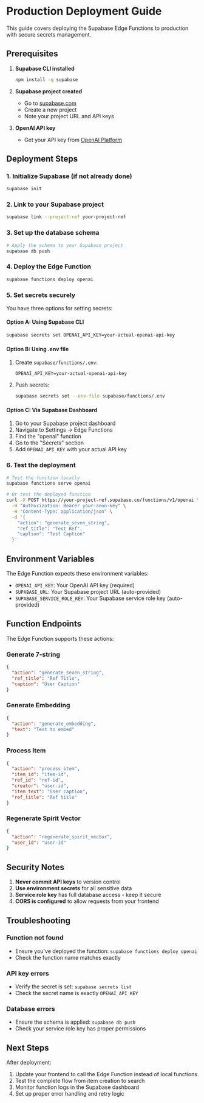 # Production Deployment Guide

This guide covers deploying the Supabase Edge Functions to production with secure secrets management.

## Prerequisites

1. **Supabase CLI installed**
   ```bash
   npm install -g supabase
   ```

2. **Supabase project created**
   - Go to [supabase.com](https://supabase.com)
   - Create a new project
   - Note your project URL and API keys

3. **OpenAI API key**
   - Get your API key from [OpenAI Platform](https://platform.openai.com/api-keys)

## Deployment Steps

### 1. Initialize Supabase (if not already done)
```bash
supabase init
```

### 2. Link to your Supabase project
```bash
supabase link --project-ref your-project-ref
```

### 3. Set up the database schema
```bash
# Apply the schema to your Supabase project
supabase db push
```

### 4. Deploy the Edge Function
```bash
supabase functions deploy openai
```

### 5. Set secrets securely

You have three options for setting secrets:

#### Option A: Using Supabase CLI
```bash
supabase secrets set OPENAI_API_KEY=your-actual-openai-api-key
```

#### Option B: Using .env file
1. Create `supabase/functions/.env`:
   ```
   OPENAI_API_KEY=your-actual-openai-api-key
   ```
2. Push secrets:
   ```bash
   supabase secrets set --env-file supabase/functions/.env
   ```

#### Option C: Via Supabase Dashboard
1. Go to your Supabase project dashboard
2. Navigate to Settings → Edge Functions
3. Find the "openai" function
4. Go to the "Secrets" section
5. Add `OPENAI_API_KEY` with your actual API key

### 6. Test the deployment

```bash
# Test the function locally
supabase functions serve openai

# Or test the deployed function
curl -X POST https://your-project-ref.supabase.co/functions/v1/openai \
  -H "Authorization: Bearer your-anon-key" \
  -H "Content-Type: application/json" \
  -d '{
    "action": "generate_seven_string",
    "ref_title": "Test Ref",
    "caption": "Test Caption"
  }'
```

## Environment Variables

The Edge Function expects these environment variables:

- `OPENAI_API_KEY`: Your OpenAI API key (required)
- `SUPABASE_URL`: Your Supabase project URL (auto-provided)
- `SUPABASE_SERVICE_ROLE_KEY`: Your Supabase service role key (auto-provided)

## Function Endpoints

The Edge Function supports these actions:

### Generate 7-string
```json
{
  "action": "generate_seven_string",
  "ref_title": "Ref Title",
  "caption": "User Caption"
}
```

### Generate Embedding
```json
{
  "action": "generate_embedding",
  "text": "Text to embed"
}
```

### Process Item
```json
{
  "action": "process_item",
  "item_id": "item-id",
  "ref_id": "ref-id",
  "creator": "user-id",
  "item_text": "User caption",
  "ref_title": "Ref title"
}
```

### Regenerate Spirit Vector
```json
{
  "action": "regenerate_spirit_vector",
  "user_id": "user-id"
}
```

## Security Notes

1. **Never commit API keys** to version control
2. **Use environment secrets** for all sensitive data
3. **Service role key** has full database access - keep it secure
4. **CORS is configured** to allow requests from your frontend

## Troubleshooting

### Function not found
- Ensure you've deployed the function: `supabase functions deploy openai`
- Check the function name matches exactly

### API key errors
- Verify the secret is set: `supabase secrets list`
- Check the secret name is exactly `OPENAI_API_KEY`

### Database errors
- Ensure the schema is applied: `supabase db push`
- Check your service role key has proper permissions

## Next Steps

After deployment:

1. Update your frontend to call the Edge Function instead of local functions
2. Test the complete flow from item creation to search
3. Monitor function logs in the Supabase dashboard
4. Set up proper error handling and retry logic 